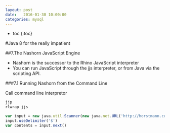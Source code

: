 ```yaml
---
layout: post
date:   2016-01-30 10:00:00
categories: mysql
---
```

* toc
{:toc}

#Java 8 for the really impatient

##7.The Nashorn JavaScript Engine

- Nashorn is the successor to the Rhino JavaScript interpreter
- You can run JavaScript through the jjs interpreter, or from Java via the scripting API.

###7.1 Running Nashorn from the Command Line

Call command line interpretor

~~~bash
jjp
rlwrap jjs
~~~

~~~js
var input = new java.util.Scanner(new java.net.URL('http://horstmann.com').openStream())
input.useDelimiter('$')
var contents = input.next()
~~~